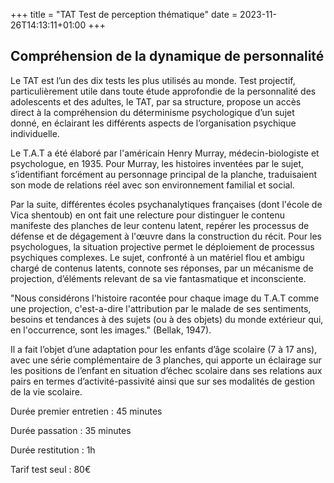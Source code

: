 +++
title = "TAT Test de perception thématique"
date = 2023-11-26T14:13:11+01:00
+++

## Compréhension de la dynamique de personnalité 


Le TAT est l’un des dix tests les plus utilisés au monde. Test projectif, particulièrement utile dans toute étude approfondie de la personnalité des adolescents et des adultes, le TAT, par sa structure, propose un accès direct à la compréhension du déterminisme psychologique d’un sujet donné, en éclairant les différents aspects de l’organisation psychique individuelle.

Le T.A.T a été élaboré par l'américain Henry Murray, médecin-biologiste et psychologue, en 1935. Pour Murray, les histoires inventées par le sujet, s’identifiant forcément au personnage principal de la planche, traduisaient son mode de relations réel avec son environnement fami­lial et social. 

Par la suite, différentes écoles psychanalytiques françaises (dont l'école de Vica shentoub) en ont fait une relecture pour distinguer le contenu manifeste des planches de leur contenu latent, repérer les processus de défense et de dégagement à l'œuvre dans la construction du récit. Pour les psychologues, la situation projective permet le déploiement de processus psychiques complexes. Le sujet, confronté à un matériel flou et ambigu chargé de contenus latents, connote ses réponses, par un mécanisme de projection, d’éléments relevant de sa vie fantasmatique et incons­ciente.

"Nous considérons l'histoire racontée pour chaque image du T.A.T comme une projection, c'est-a-dire l'attribution par le malade de ses sentiments, besoins et tendances à des sujets (ou à des objets) du monde extérieur qui, en l'occurrence, sont les images." (Bellak, 1947). 
 
Il a fait l’objet d’une adaptation pour les enfants d’âge scolaire (7 à 17 ans), avec une série complémentaire de 3 planches, qui apporte un éclairage sur les positions de l’enfant en situation d’échec scolaire dans ses relations aux pairs en termes d’activité-passivité ainsi que sur ses modalités de gestion de la vie scolaire.

Durée premier entretien : 45 minutes

Durée passation : 35 minutes

Durée restitution : 1h

Tarif test seul : 80€